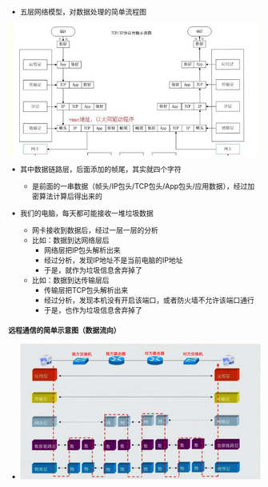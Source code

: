 - 五层网络模型，对数据处理的简单流程图
<img src='../../../imgs/img41.png' />

- 其中数据链路层，后面添加的帧尾，其实就四个字符
  - 是前面的一串数据（帧头/IP包头/TCP包头/App包头/应用数据），经过加密算法计算后得出来的

- 我们的电脑，每天都可能接收一堆垃圾数据
  - 网卡接收到数据后，经过一层一层的分析
  - 比如：数据到达网络层后
    - 网络层把IP包头解析出来
    - 经过分析，发现IP地址不是当前电脑的IP地址
    - 于是，就作为垃圾信息舍弃掉了
  - 比如：数据到达传输层后
    - 传输层把TCP包头解析出来
    - 经过分析，发现本机没有开启该端口，或者防火墙不允许该端口通行
    - 于是，也作为垃圾信息舍弃掉了


#### 远程通信的简单示意图（数据流向）
- <img src='../../../imgs/img49.png' />